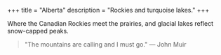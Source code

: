 +++
title = "Alberta"
description = "Rockies and turquoise lakes."
+++

Where the Canadian Rockies meet the prairies, and glacial lakes reflect snow-capped peaks.

> "The mountains are calling and I must go." — John Muir

